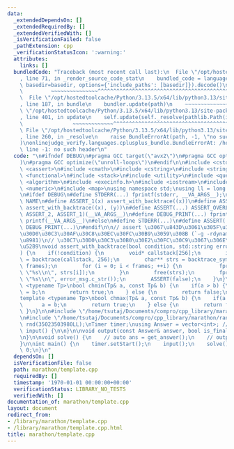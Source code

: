 ```yaml
---
data:
  _extendedDependsOn: []
  _extendedRequiredBy: []
  _extendedVerifiedWith: []
  _isVerificationFailed: false
  _pathExtension: cpp
  _verificationStatusIcon: ':warning:'
  attributes:
    links: []
  bundledCode: "Traceback (most recent call last):\n  File \"/opt/hostedtoolcache/Python/3.13.5/x64/lib/python3.13/site-packages/onlinejudge_verify/documentation/build.py\"\
    , line 71, in _render_source_code_stat\n    bundled_code = language.bundle(stat.path,\
    \ basedir=basedir, options={'include_paths': [basedir]}).decode()\n          \
    \         ~~~~~~~~~~~~~~~^^^^^^^^^^^^^^^^^^^^^^^^^^^^^^^^^^^^^^^^^^^^^^^^^^^^^^^^^^^^^^^^^^\n\
    \  File \"/opt/hostedtoolcache/Python/3.13.5/x64/lib/python3.13/site-packages/onlinejudge_verify/languages/cplusplus.py\"\
    , line 187, in bundle\n    bundler.update(path)\n    ~~~~~~~~~~~~~~^^^^^^\n  File\
    \ \"/opt/hostedtoolcache/Python/3.13.5/x64/lib/python3.13/site-packages/onlinejudge_verify/languages/cplusplus_bundle.py\"\
    , line 401, in update\n    self.update(self._resolve(pathlib.Path(included), included_from=path))\n\
    \                ~~~~~~~~~~~~~^^^^^^^^^^^^^^^^^^^^^^^^^^^^^^^^^^^^^^^^^^^^\n \
    \ File \"/opt/hostedtoolcache/Python/3.13.5/x64/lib/python3.13/site-packages/onlinejudge_verify/languages/cplusplus_bundle.py\"\
    , line 260, in _resolve\n    raise BundleErrorAt(path, -1, \"no such header\"\
    )\nonlinejudge_verify.languages.cplusplus_bundle.BundleErrorAt: /home/tsutaj/Documents/compro/cpp_library/marathon/timer.cpp:\
    \ line -1: no such header\n"
  code: "\n#ifndef DEBUG\n#pragma GCC target(\"avx2\")\n#pragma GCC optimize(\"O3\"\
    )\n#pragma GCC optimize(\"unroll-loops\")\n#endif\n\n#include <cstdio>\n#include\
    \ <cassert>\n#include <cmath>\n#include <cstring>\n#include <string>\n#include\
    \ <functional>\n#include <stack>\n#include <utility>\n#include <queue>\n#include\
    \ <algorithm>\n#include <execinfo.h>\n#include <iostream>\n#include <set>\n#include\
    \ <numeric>\n#include <map>\nusing namespace std;\nusing ll = long long int;\n\
    \n#ifdef DEBUG\n#define STDERR(...) fprintf(stderr, __VA_ARGS__);\n#define ASSERT_OVERLOAD(e1,e2,NAME,...)\
    \ NAME\n#define ASSERT_1(x) assert_with_backtrace((x))\n#define ASSERT_2(x, y)\
    \ assert_with_backtrace((x), (y))\n#define ASSERT(...) ASSERT_OVERLOAD(__VA_ARGS__,\
    \ ASSERT_2, ASSERT_1)(__VA_ARGS__)\n#define DEBUG_PRINT(...) fprintf(stderr, __VA_ARGS__),\
    \ printf(__VA_ARGS__)\n#else\n#define STDERR(...)\n#define ASSERT(...)\n#define\
    \ DEBUG_PRINT(...)\n#endif\n\n// assert \u3067\u843D\u3061\u305F\u3068\u304D\u306B\
    \u30D0\u30C3\u30AF\u30C8\u30EC\u30FC\u30B9\u3059\u308B (`-g -rdynamic` \u304C\u5FC5\
    \u8981)\n// \u30C7\u30D0\u30C3\u30B0\u30E2\u30FC\u30C9\u3067\u306E\u307F\u6709\
    \u52B9\nvoid assert_with_backtrace(bool condition, std::string error_msg=\"\"\
    ) {\n    if(!condition) {\n        void* callstack[256];\n        int i, frames\
    \ = backtrace(callstack, 256);\n        char** strs = backtrace_symbols(callstack,\
    \ frames);\n        for (i = 0; i < frames; ++i) {\n            fprintf(stderr,\
    \ \"%s\\n\", strs[i]);\n        }\n        free(strs);\n        fprintf(stderr,\
    \ \"%s\\n\", error_msg.c_str());\n        ASSERT(false);\n    }\n}\n\ntemplate\
    \ <typename Tp>\nbool chmin(Tp& a, const Tp& b) {\n    if(a > b) {\n        a\
    \ = b;\n        return true;\n    } else {\n        return false;\n    }\n}\n\
    template <typename Tp>\nbool chmax(Tp& a, const Tp& b) {\n    if(a < b) {\n  \
    \      a = b;\n        return true;\n    } else {\n        return false;\n   \
    \ }\n}\n\n#include \"/home/tsutaj/Documents/compro/cpp_library/marathon/timer.cpp\"\
    \n#include \"/home/tsutaj/Documents/compro/cpp_library/marathon/rand.cpp\"\nRand\
    \ rnd(35023503980LL);\nTimer timer;\nusing Answer = vector<int>; // TODO\n\nvoid\
    \ input() {\n\n}\n\nvoid output(const Answer& answer, bool is_final = false) {\n\
    \n}\n\nvoid solve() {\n    // auto ans = get_answer();\n    // output(ans, true);\n\
    }\n\nint main() {\n    timer.setStart();\n    input();\n    solve();\n    return\
    \ 0;\n}\n"
  dependsOn: []
  isVerificationFile: false
  path: marathon/template.cpp
  requiredBy: []
  timestamp: '1970-01-01 00:00:00+00:00'
  verificationStatus: LIBRARY_NO_TESTS
  verifiedWith: []
documentation_of: marathon/template.cpp
layout: document
redirect_from:
- /library/marathon/template.cpp
- /library/marathon/template.cpp.html
title: marathon/template.cpp
---
```

